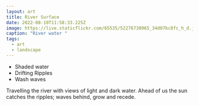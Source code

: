```yaml
---
layout: art
title: River Surface
date: 2022-08-10T11:58:33.225Z
image: https://live.staticflickr.com/65535/52276738965_34d07bc8fc_h_d.jpg
caption: "River water "
tags:
  - art
  - landscape
---
```

* Shaded water
* Drifting Ripples
* Wash waves

Travelling the river with views of light and dark water. Ahead of us the sun catches the ripples; waves behind, grow and recede.